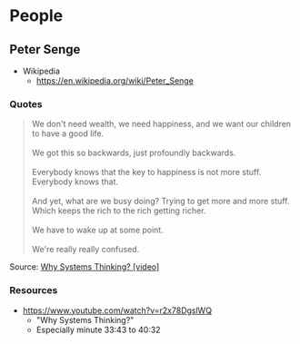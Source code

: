 
# People

## Peter Senge

- Wikipedia
  - https://en.wikipedia.org/wiki/Peter_Senge
  
### Quotes

> We don't need wealth, we need happiness, and we want our children to have a good life.<br><br>
  We got this so backwards, just profoundly backwards.<br><br>
  Everybody knows that the key to happiness is not more stuff. Everybody knows that.<br><br>
  And yet, what are we busy doing? Trying to get more and more stuff. Which keeps the rich to 
  the rich getting richer.<br><br>
  We have to wake up at some point.<br><br> 
  We're really really confused.
    
Source: [Why Systems Thinking? [video]](https://www.youtube.com/watch?v=r2x78DgslWQ&t=39m52s)


### Resources

- https://www.youtube.com/watch?v=r2x78DgslWQ
  - "Why Systems Thinking?"
  - Especially minute 33:43 to 40:32


